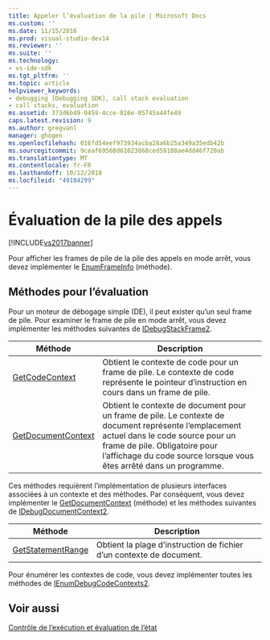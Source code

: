 ```yaml
---
title: Appeler l’évaluation de la pile | Microsoft Docs
ms.custom: ''
ms.date: 11/15/2016
ms.prod: visual-studio-dev14
ms.reviewer: ''
ms.suite: ''
ms.technology:
- vs-ide-sdk
ms.tgt_pltfrm: ''
ms.topic: article
helpviewer_keywords:
- debugging [Debugging SDK], call stack evaluation
- call stacks, evaluation
ms.assetid: 373d6b49-0459-4cce-816e-05745a44fe49
caps.latest.revision: 9
ms.author: gregvanl
manager: ghogen
ms.openlocfilehash: 016fd54eef973934acba28a6b25a349a35edb42b
ms.sourcegitcommit: 9ceaf69568d61023868ced59108ae4dd46f720ab
ms.translationtype: MT
ms.contentlocale: fr-FR
ms.lasthandoff: 10/12/2018
ms.locfileid: "49184299"
---
```

# <a name="call-stack-evaluation"></a>Évaluation de la pile des appels
[!INCLUDE[vs2017banner](../../includes/vs2017banner.md)]

Pour afficher les frames de pile de la pile des appels en mode arrêt, vous devez implémenter le [EnumFrameInfo](../../extensibility/debugger/reference/idebugthread2-enumframeinfo.md) (méthode).  
  
## <a name="methods-for-evaluation"></a>Méthodes pour l’évaluation  
 Pour un moteur de débogage simple (DE), il peut exister qu’un seul frame de pile. Pour examiner le frame de pile en mode arrêt, vous devez implémenter les méthodes suivantes de [IDebugStackFrame2](../../extensibility/debugger/reference/idebugstackframe2.md).  
  
|Méthode|Description|  
|------------|-----------------|  
|[GetCodeContext](../../extensibility/debugger/reference/idebugstackframe2-getcodecontext.md)|Obtient le contexte de code pour un frame de pile. Le contexte de code représente le pointeur d’instruction en cours dans un frame de pile.|  
|[GetDocumentContext](../../extensibility/debugger/reference/idebugstackframe2-getdocumentcontext.md)|Obtient le contexte de document pour un frame de pile. Le contexte de document représente l’emplacement actuel dans le code source pour un frame de pile. Obligatoire pour l’affichage du code source lorsque vous êtes arrêté dans un programme.|  
  
 Ces méthodes requièrent l’implémentation de plusieurs interfaces associées à un contexte et des méthodes. Par conséquent, vous devez implémenter le [GetDocumentContext](../../extensibility/debugger/reference/idebugcodecontext2-getdocumentcontext.md) (méthode) et les méthodes suivantes de [IDebugDocumentContext2](../../extensibility/debugger/reference/idebugdocumentcontext2.md).  
  
|Méthode|Description|  
|------------|-----------------|  
|[GetStatementRange](../../extensibility/debugger/reference/idebugdocumentcontext2-getstatementrange.md)|Obtient la plage d’instruction de fichier d’un contexte de document.|  
  
 Pour énumérer les contextes de code, vous devez implémenter toutes les méthodes de [IEnumDebugCodeContexts2](../../extensibility/debugger/reference/ienumdebugcodecontexts2.md).  
  
## <a name="see-also"></a>Voir aussi  
 [Contrôle de l’exécution et évaluation de l’état](../../extensibility/debugger/execution-control-and-state-evaluation.md)

